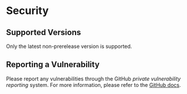 # Security

## Supported Versions

Only the latest non-prerelease version is supported.

## Reporting a Vulnerability

Please report any vulnerabilities through the GitHub *private vulnerability reporting* system.  For more information, please refer to the [GitHub docs](https://docs.github.com/en/code-security/security-advisories/guidance-on-reporting-and-writing/privately-reporting-a-security-vulnerability#privately-reporting-a-security-vulnerability).
